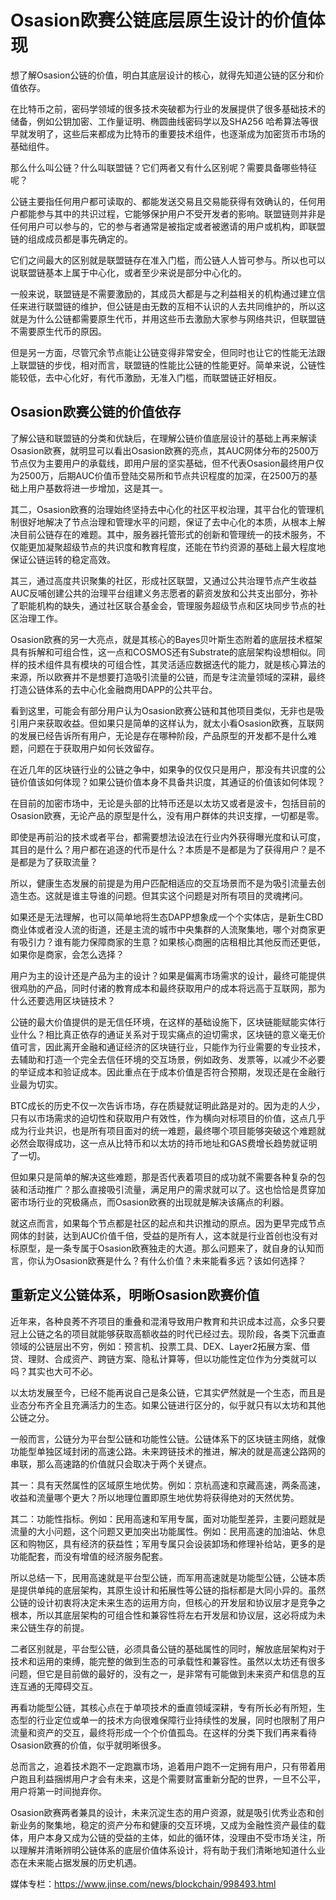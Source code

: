 # **Osasion欧赛公链底层原生设计的价值体现**

想了解Osasion公链的价值，明白其底层设计的核心，就得先知道公链的区分和价值依存。

在比特币之前，密码学领域的很多技术突破都为行业的发展提供了很多基础技术的储备，例如公钥加密、工作量证明、椭圆曲线密码学以及SHA256 哈希算法等很早就发明了，这些后来都成为比特币的重要技术组件，也逐渐成为加密货币市场的基础组件。

那么什么叫公链？什么叫联盟链？它们两者又有什么区别呢？需要具备哪些特征呢？

公链主要指任何用户都可读取的、都能发送交易且交易能获得有效确认的，任何用户都能参与其中的共识过程，它能够保护用户不受开发者的影响。联盟链则并非是任何用户可以参与的，它的参与者通常是被指定或者被邀请的用户或机构，即联盟链的组成成员都是事先确定的。

它们之间最大的区别就是联盟链存在准入门槛，而公链人人皆可参与。所以也可以说联盟链基本上属于中心化，或者至少来说是部分中心化的。

一般来说，联盟链是不需要激励的，其成员大都是与之利益相关的机构通过建立信任来进行联盟链的维护，但公链是由无数的互相不认识的人去共同维护的，所以这就是为什么公链都需要原生代币，并用这些币去激励大家参与网络共识，但联盟链不需要原生代币的原因。

但是另一方面，尽管冗余节点能让公链变得非常安全，但同时也让它的性能无法跟上联盟链的步伐，相对而言，联盟链的性能比公链的性能更好。简单来说，公链性能较低，去中心化好，有代币激励，无准入门槛，而联盟链正好相反。

## **Osasion欧赛公链的价值依存**

了解公链和联盟链的分类和优缺后，在理解公链价值底层设计的基础上再来解读Osasion欧赛，就明显可以看出Osasion欧赛的亮点，其AUC网体分布的2500万节点仅为主要用户的承载线，即用户层的坚实基础，但不代表Osasion最终用户仅为2500万，后期AUC价值币登陆交易所和节点共识程度的加深，在2500万的基础上用户基数将进一步增加，这是其一。

其二，Osasion欧赛的治理始终坚持去中心化的社区平权治理，其平台化的管理机制很好地解决了节点治理和管理水平的问题，保证了去中心化的本质，从根本上解决目前公链存在的难题。其中，服务器托管形式的创新和管理统一的技术服务，不仅能更加凝聚超级节点的共识度和教育程度，还能在节约资源的基础上最大程度地保证公链运转的稳定高效。

其三，通过高度共识聚集的社区，形成社区联盟，又通过公共治理节点产生收益AUC反哺创建公共的治理平台组建义务志愿者的薪资发放和公共支出部分，弥补了职能机构的缺失，通过社区联合基金会，管理服务超级节点和区块同步节点的社区治理工作。

Osasion欧赛的另一大亮点，就是其核心的Bayes贝叶斯生态附着的底层技术框架具有拆解和可组合性，这一点和COSMOS还有Substrate的底层架构设想相似。同样的技术组件具有模块的可组合性，其灵活适应数据迭代的能力，就是核心算法的来源，所以欧赛并不是想要打造吸引流量的公链，而是专注流量领域的深耕，最终打造公链体系的去中心化金融商用DAPP的公共平台。

看到这里，可能会有部分用户认为Osasion欧赛公链和其他项目类似，无非也是吸引用户来获取收益。但如果只是简单的这样认为，就太小看Osasion欧赛，互联网的发展已经告诉所有用户，无论是存在哪种阶段，产品原型的开发都不是什么难题，问题在于获取用户如何长效留存。

在近几年的区块链行业的公链之争中，如果争的仅仅只是用户，那没有共识度的公链价值该如何体现？如果公链价值本身不具备共识度，其通证的价值该如何体现？

在目前的加密市场中，无论是头部的比特币还是以太坊又或者是波卡，包括目前的Osasion欧赛，无论产品的原型是什么，没有用户群体的共识支撑，一切都是零。

即使是再前沿的技术或者平台，都需要想法设法在行业内外获得曝光度和认可度，其目的是什么？用户都在追逐的代币是什么？本质是不是都是为了获得用户？是不是都是为了获取流量？

所以，健康生态发展的前提是为用户匹配相适应的交互场景而不是为吸引流量去创造生态。这就是谁主导谁的问题。但其实这个问题是对所有项目的灵魂拷问。

如果还是无法理解，也可以简单地将生态DAPP想象成一个个实体店，是新生CBD商业体或者没人流的街道，还是主流的城市中央集群的人流聚集地，哪个对商家更有吸引力？谁有能力保障商家的生意？如果核心商圈的店租相比其他反而还更低，如果你是商家，会怎么选择？

用户为主的设计还是产品为主的设计？如果是偏离市场需求的设计，最终可能提供很鸡肋的产品，同时付诸的教育成本和最终获取用户的成本将远高于互联网，那为什么还要选用区块链技术？

公链的最大价值提供的是无信任环境，在这样的基础设施下，区块链能赋能实体行业什么？相比真正依存的通证关系对于现实痛点的迫切需求，区块链的意义毫无价值可言，因此离开金融和通证经济的区块链行业，只能作为行业需要的专业技术，去辅助和打造一个完全去信任环境的交互场景，例如政务、发票等，以减少不必要的举证成本和验证成本。因此重点在于成本价值是否符合预期，发现还是在金融行业最为切实。

BTC成长的历史不仅一次告诉市场，存在质疑就证明此路是对的。因为走的人少，只有以市场需求的迫切性和获取用户有效性，作为横向对标项目的价值，这点几乎成为行业共识，也是所有项目面对的统一难题，最终哪个项目能够突破这个难题就必然会取得成功，这一点从比特币和以太坊的持币地址和GAS费增长趋势就证明了一切。

但如果只是简单的解决这些难题，那是否代表着项目的成功就不需要各种复杂的包装和活动推广？那么直接吸引流量，满足用户的需求就可以了。这也恰恰是贯穿加密市场行业的究极痛点，而Osasion欧赛的出现就是解决该痛点的利器。

就这点而言，如果每个节点都是社区的起点和共识推动的原点。因为更早完成节点网体的封装，达到AUC价值千倍，受益的是所有人，这本就是行业首创也没有对标原型，是一条专属于Osasion欧赛独走的大道。那么问题来了，就自身的认知而言，你认为Osasion欧赛是什么？有什么价值？未来能看多远？该如何选择？

## **重新定义公链体系，明晰Osasion欧赛价值**

近年来，各种良莠不齐项目的重叠和混淆导致用户教育和共识成本过高，众多只要冠上公链之名的项目就能够获取高额收益的时代已经过去。现阶段，各类下沉垂直领域的公链层出不穷，例如：预言机、投票工具、DEX、Layer2拓展方案、借贷、理财、合成资产、跨链方案、隐私计算等，但以功能性定位作为分类就可以吗？其实也大可不必。

以太坊发展至今，已经不能再说自己是条公链，它其实俨然就是一个生态，而且是业态分布齐全且充满活力的生态。如果公链进行区分的，似乎就只有以太坊和其他公链之分。

一般而言，公链分为平台型公链和功能性公链。公链体系下的区块链主网络，就像功能型单独区域封闭的高速公路。未来跨链技术的推进，解决的就是高速公路网的串联，那么高速路的价值就只会取决于两个关键点。

其一：具有天然属性的区域原生地优势。例如：京杭高速和京藏高速，两条高速，收益和流量哪个更大？所以地理位置即原生地优势将获得绝对的天然优势。

其二：功能性指标。例如：民用高速和军用专属，面对功能型差异，主要问题就是流量的大小问题，这个问题又更加突出功能属性。例如：民用高速的加油站、休息区和购物区，具有经济的获益性；军用专属只会设装卸场和修理补给站，更多的是功能配套，而没有增值的经济服务配套。

所以总结一下，民用高速就是平台型公链，而军用高速就是功能型公链，公链本质是提供单纯的底层架构，其原生设计和拓展性等公链的指标都是大同小异的。虽然公链的设计初衷将决定未来生态的运用方向，但核心的开发层和协议层才是竞争之根本，所以其底层架构的可组合性和兼容性将左右开发层和协议层，这必将成为未来公链生存的前提。

二者区别就是，平台型公链，必须具备公链的基础属性的同时，解放底层架构对于技术和运用的束缚，能完整的做到生态的可承载性和兼容性。虽然以太坊还有很多问题，但它是目前做的最好的，没有之一，是非常有可能做到未来资产和信息的互连互通的无障碍交互。

再看功能型公链，其核心点在于单项技术的垂直领域深耕，专有所长必有所短，生态型的行业定位或单一的技术方向很难保障行业持续性的发展，同时也限制了用户流量和资产的交互，最终将形成一个个价值孤岛。在这样的分类下我们再来看待Osasion欧赛的价值，似乎就明晰很多。

总而言之，追着技术跑不一定跑赢市场，追着用户跑不一定拥有用户，只有带着用户跑且利益捆绑用户才会有未来，这是个需要财富重新分配的世界，一旦不公平，用户将第一时间抛弃你。

Osasion欧赛两者兼具的设计，未来沉淀生态的用户资源，就是吸引优秀业态和创新业务的聚集地，稳定的资产分布和健康的交互环境，又成为金融性资产最佳的载体，用户本身又成为公链的受益的主体，如此的循环体，没理由不受市场关注，所以理解并清晰辨明公链体系的底层价值体系设计，将有助于我们清晰地知道什么业态在未来能占据发展的历史机遇。

媒体专栏：https://www.jinse.com/news/blockchain/998493.html
